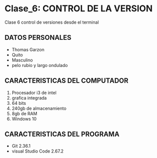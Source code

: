 # Clase_6: CONTROL DE LA VERSION
Clase 6 control de versiones desde el terminal

## DATOS PERSONALES
- Thomas Garzon
- Quito
- Masculino
- pelo rubio y largo ondulado

## CARACTERISTICAS DEL COMPUTADOR
1. Procesador i3 de intel
2. grafica integrada
3. 64 bits
4. 240gb de almacenamiento
5. 8gb de RAM
6. Windows 10
## CARACTERISTICAS DEL PROGRAMA
- Git 2.36.1
- visual Studio Code 2.67.2
